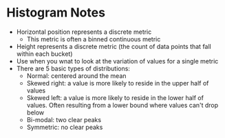 # Histogram Notes

- Horizontal position represents a discrete metric
  - This metric is often a binned continuous metric
- Height represents a discrete metric (the count of data points that fall within each bucket)
- Use when you wnat to look at the variation of values for a single metric
- There are 5 basic types of distributions:
  - Normal: centered around the mean
  - Skewed right: a value is more likely to reside in the upper half of values
  - Skewed left: a value is more likely to reside in the lower half of values. Often resulting from a lower bound where values can't drop below
  - Bi-modal: two clear peaks
  - Symmetric: no clear peaks
